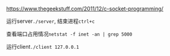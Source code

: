 https://www.thegeekstuff.com/2011/12/c-socket-programming/

运行server`./server`, 结束进程`ctrl+c`

查看端口占用情况`netstat -f inet -an | grep 5000`

运行client`./client 127.0.0.1`